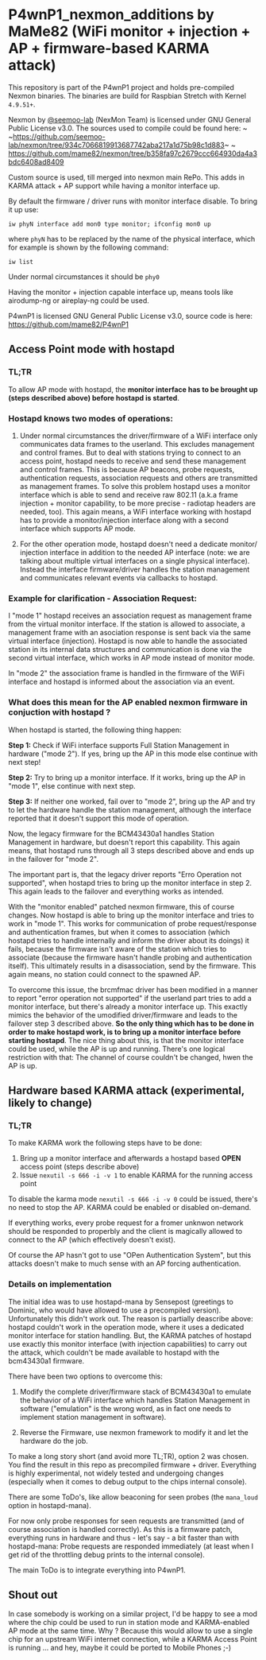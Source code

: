 # P4wnP1_nexmon_additions by MaMe82 (WiFi monitor + injection + AP + firmware-based KARMA attack)

This repository is part of the P4wnP1 project and holds pre-compiled Nexmon binaries. The binaries are build for Raspbian Stretch with Kernel `4.9.51+`.

Nexmon by [@seemoo-lab](https://github.com/seemoo-lab) (NexMon Team) is licensed under GNU General Public License v3.0. The sources used to compile could be found here:
~ ~https://github.com/seemoo-lab/nexmon/tree/934c7066819913687742aba217a1d75b98c1d883~ ~
https://github.com/mame82/nexmon/tree/b358fa97c2679ccc664930da4a3bdc6408ad8409

Custom source is used, till merged into nexmon main RePo. This adds in KARMA attack + AP support while having a monitor interface up.

By default the firmware / driver runs with monitor interface disable. To bring it up use:

`iw phyN interface add mon0 type monitor; ifconfig mon0 up`

where `phyN` has to be replaced by the name of the physical interface, which for example is shown by the following command:

`iw list`

Under normal circumstances it should be `phy0`


Having the monitor + injection capable interface up, means tools like airodump-ng or aireplay-ng could be used.



P4wnP1 is licensed GNU General Public License v3.0, source code is here:
https://github.com/mame82/P4wnP1

## Access Point mode with hostapd

### TL;TR 
To allow AP mode with hostapd, the **monitor interface has to be brought 
up (steps described above) before hostapd is started**.

### Hostapd knows two modes of operations:

1. Under normal circumstances the driver/firmware of a WiFi interface 
only communicates data frames to the userland. This excludes management 
and control frames. But to deal with stations trying to connect to an 
access point, hostapd needs to receive and send these management and 
control frames. This is because AP beacons, probe requests, authentication 
requests, association requests and others are transmitted as management 
frames. To solve this problem hostapd uses a monitor interface which is
able to send and receive raw 802.11 (a.k.a frame injection + monitor 
capability, to be more precise - radiotap headers are needed, too).
This again means, a WiFi interface working with hostapd has to provide
a monitor/injection interface along with a second interface which supports
AP mode.

2. For the other operation mode, hostapd doesn't need a dedicate monitor/
injection interface in addition to the needed AP interface (note: we are 
talking about multiple virtual interfaces on a single physical interface).
Instead the interface firmware/driver handles the station management and
communicates relevant events via callbacks to hostapd. 

### Example for clarification - Association Request:

I "mode 1" hostapd receives an association request as management frame
from the virtual monitor interface. If the station is allowed to associate,
a management frame with an asociation response is sent back via the same 
virtual interface (injection). Hostapd is now able to handle the associated 
station in its internal data structures and communication is done via the 
second virtual interface, which works in AP mode instead of monitor mode.

In "mode 2" the association frame is handled in the firmware of the WiFi
interface and hostapd is informed about the association via an event.

### What does this mean for the AP enabled nexmon firmware in conjuction with hostapd ?

When hostapd is started, the following thing happen:

**Step 1:** Check if WiFi interface supports Full Station Management in hardware ("mode 2").
If yes, bring up the AP in this mode else continue with next step!

**Step 2:** Try to bring up a monitor interface. If it works, bring up the AP in "mode 1",
else continue with next step.

**Step 3:** If neither one worked, fail over to "mode 2", bring up the AP and try to
let the hardware handle the station management, although the interface reported 
that it doesn't support this mode of operation.


Now, the legacy firmware for the BCM43430a1 handles Station Management in
hardware, but doesn't report this capability. This again means, that hostapd
runs through all 3 steps described above and ends up in the failover for
"mode 2".

The important part is, that the legacy driver reports "Erro Operation not
supported", when hostapd tries to bring up the monitor interface in step 2.
This again leads to the failover and everything works as intended.

With the "monitor enabled" patched nexmon firmware, this of course changes.
Now hostapd is able to bring up the monitor interface and tries to work 
in "mode 1". This works for communication of probe request/response and
authentication frames, but when it comes to association (which hostapd
tries to handle internally and inform the driver about its doings) it 
fails, because the firmware isn't aware of the station which tries to 
associate (because the firmware hasn't handle probing and authentication 
itself). This ultimately results in a disassociation, send by the firmware.
This again means, no station could connect to the spawned AP.

To overcome this issue, the brcmfmac driver has been modified in a manner
to report "error operation not supported" if the userland part tries to add
a monitor interface, but there's already a monitor interface up. This
exactly mimics the behavior of the umodified driver/firmware and leads
to the failover step 3 described above. **So the only thing which has to
be done in order to make hostapd work, is to bring up a monitor interface
before starting hostapd**. The nice thing about this, is that the monitor
interface could be used, while the AP is up and running. There's one logical
restriction with that: The channel of course couldn't be changed, hwen the 
AP is up.
	
## Hardware based KARMA attack (experimental, likely to change)

### TL;TR

To make KARMA work the following steps have to be done:

1. Bring up a monitor interface and afterwards a hostapd based **OPEN** 
access point (steps describe above)
2. Issue `nexutil -s 666 -i -v 1` to enable KARMA for the running access point

To disable the karma mode `nexutil -s 666 -i -v 0` could be issued, there's
no need to stop the AP. KARMA could be enabled or disabled on-demand.

If everything works, every probe request for a fromer unknwon network
should be responded to properbly and the client is magically allowed to
connect to the AP (which effectively doesn't exist).

Of course the AP hasn't got to use "OPen Authentication System", but
this attacks doesn't make to much sense with an AP forcing authentication.

### Details on implementation

The initial idea was to use hostapd-mana by Sensepost (greetings to Dominic,
who would have allowed to use a precompiled version). Unfortunately this
didn't work out. The reason is partially deascribe above: hostapd couldn't
work in the operation mode, where it uses a dedicated monitor interface for
station handling. But, the KARMA patches of hostapd use exactly this monitor
interface (with injection capabilities) to carry out the attack, which
couldn't be made available to hostapd with the bcm43430a1 firmware.

There have been two options to overcome this:

1. Modify the complete driver/firmware stack of BCM43430a1 to emulate
the behavior of a WiFi interface which handles Station Management in software
("emulation" is the wrong word, as in fact one needs to implement station
management in software).

2. Reverse the Firmware, use nexmon framework to modify it and let the
hardware do the job.

To make a long story short (and avoid more TL;TR), option 2 was chosen.
You find the result in this repo as precompiled firmware + driver.
Everything is highly experimental, not widely tested and undergoing changes
(especially when it comes to debug output to the chips internal console).

There are some ToDo's, like allow beaconing for seen probes (the `mana_loud`
option in hostapd-mana).

For now only probe responses for seen requests are transmitted (and of course
association is handled correctly). As this is a firmware patch, everything
runs in hardware and thus - let's say - a bit faster than with hostapd-mana:
Probe requests are responded immediately (at least when I get rid of the
throttling debug prints to the internal console).

The main ToDo is to integrate everything into P4wnP1.

## Shout out

In case somebody is working on a similar project, I'd be happy to see
a mod where the chip could be used to run in station mode and KARMA-enabled
AP mode at the same time.
Why ? Because this would allow to use a single chip for an upstream WiFi 
internet connection, while a KARMA Access Point is running ... and
hey, maybe it could be ported to Mobile Phones ;-)
